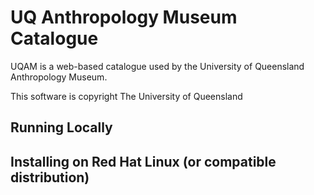 # UQ Anthropology Museum Catalogue

UQAM is a web-based catalogue used by the University of Queensland Anthropology Museum.

This software is copyright The University of Queensland

## Running Locally




## Installing on Red Hat Linux (or compatible distribution)



